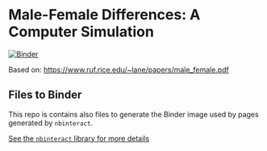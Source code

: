 # Male-Female Differences: A Computer Simulation

[![Binder](https://mybinder.org/badge.svg)](https://mybinder.org/v2/gh/shlomihod/simulation-gender-gap/master?filepath=simulation.ipynb)

Based on: https://www.ruf.rice.edu/~lane/papers/male_female.pdf

## Files to Binder
This repo is contains also files to generate the Binder image used by pages generated by `nbinteract`.

[See the `nbinteract` library for more details](https://samlau95.gitbooks.io/nbinteract/)

